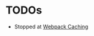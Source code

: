 # TODOs

* Stopped at [Webpack Caching][1]

[1]: https://webpack.js.org/guides/caching/ "Webpack Caching"